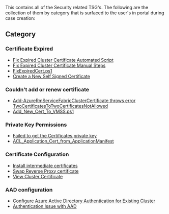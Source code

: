 This contains all of the Security related TSG's.
The following are the collection of them by category that is surfaced to the user's in portal during case creation:

## **Category**
### Certificate Expired
* [Fix Expired Cluster Certificate Automated Script](./Fix%20Expired%20Cluster%20Certificate%20Automated%20Script.md)
* [Fix Expired Cluster Certificate Manual Steps](./Fix%20Expired%20Cluster%20Certificate%20Manual%20Steps.md)
* [FixExpiredCert.ps1](../Scripts/FixExpiredCert.ps1)
* [Create a New Self Signed Certificate](./Create%20a%20New%20Self%20Signed%20Certificate.md)

### Couldn't add or renew certificate
* [Add-AzureRmServiceFabricClusterCertificate throws error TwoCertificatesToTwoCertificatesNotAllowed](./Add-AzureRmServiceFabricClusterCertificate%20throws%20error%20TwoCertificatesToTwoCertificatesNotAllowed.md)
* [Add_New_Cert_To_VMSS.ps1](../Scripts/Add_New_Cert_To_VMSS.ps1)

### Private Key Permissions
* [Failed to get the Certificates private key](./Failed%20to%20get%20the%20Certificates%20private%20key.md)
* [ACL_Application_Cert_from_ApplicationManifest](./ACL_Application_Cert_from_ApplicationManifest.md)

### Certificate Configuration
* [Install intermediate certificates](/Security/Install%20intermediate%20certificates.md)
* [Swap Reverse Proxy certificate](./Swap%20Reverse%20Proxy%20certificate.md)
* [View Cluster Certificate](./View%20Cluster%20Certificate.md)

### AAD configuration
* [Configure Azure Active Directory Authentication for Existing Cluster](./Configure%20Azure%20Active%20Directory%20Authentication%20for%20Existing%20Cluster.md)
* [Authentication Issue with AAD](./Authentication%20Issue%20with%20AAD.md)
